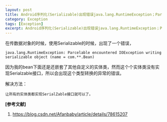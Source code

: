 ```yaml
---
layout: post
title: Android序列化(Serializable)出现错误java.lang.RuntimeException；Parcelable encountered IOException writing
category: Exception
tags: [Exception]
excerpt: Android序列化(Serializable)出现错误java.lang.RuntimeException；Parcelable encountered IOException writing
---
```


在传数据对象的时候，使用Serializable的时候，出现了一个错误，

	java.lang.RuntimeException: Parcelable encountered IOException writing serializable object (name = com.**.Bean)

因为我的bean下面还是还嵌套了其他自定义的实体类，然而这个个实体类没有实现Serialzable接口，所以会出现这个类型转换的异常的错误。

解决方法：

	让所有的实体类都实现SerialZable接口就可以了。


**[参考文献]**

1. <https://blog.csdn.net/Afanbaby/article/details/78615207>



